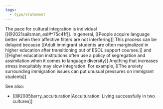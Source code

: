 ```yaml
---
tags:
  - type/statement
---
```

The pace for cultural integration is individual [[@2021sailsman_esl#^75c41f]]. In general, [[People acquire language better when their affective filters are not interfering]] This process can be delayed because [[Adult immigrant students are often marginalized in higher education after transitioning out of ESOL support courses.]] and [[Higher education institutions often use a policy of segregation and assimilation when it comes to language diversity]] Anything that increases stress inequitably may slow integration. For example, [[The anxiety surrounding immigration issues can put unusual pressures on immigrant students]]

See also: 
- [[@2005berry_acculturation|Acculturation: Living successfully in two cultures]]
